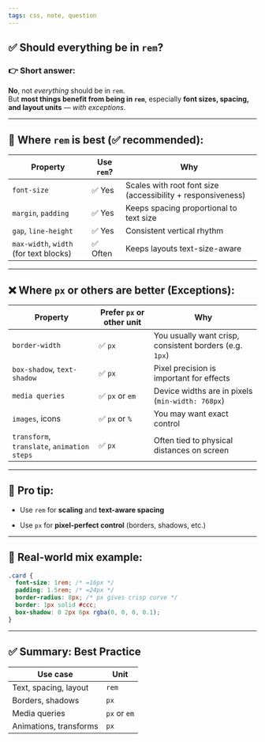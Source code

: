 ```yaml
---
tags: css, note, question
---
```


## ✅ Should everything be in `rem`?

### 👉 **Short answer:**

**No**, not _everything_ should be in `rem`.  
But **most things benefit from being in `rem`**, especially **font sizes, spacing, and layout units** — _with exceptions_.

---

## 🧱 Where `rem` is best (✅ recommended):

|Property|Use `rem`?|Why|
|---|---|---|
|`font-size`|✅ Yes|Scales with root font size (accessibility + responsiveness)|
|`margin`, `padding`|✅ Yes|Keeps spacing proportional to text size|
|`gap`, `line-height`|✅ Yes|Consistent vertical rhythm|
|`max-width`, `width` (for text blocks)|✅ Often|Keeps layouts text-size-aware|

---

## ❌ Where `px` or others are better (Exceptions):

|Property|Prefer `px` or other unit|Why|
|---|---|---|
|`border-width`|✅ `px`|You usually want crisp, consistent borders (e.g. `1px`)|
|`box-shadow`, `text-shadow`|✅ `px`|Pixel precision is important for effects|
|`media queries`|✅ `px` or `em`|Device widths are in pixels (`min-width: 768px`)|
|`images`, icons|✅ `px` or `%`|You may want exact control|
|`transform`, `translate`, `animation steps`|✅ `px`|Often tied to physical distances on screen|

---

## 🧠 Pro tip:

- Use `rem` for **scaling** and **text-aware spacing**
    
- Use `px` for **pixel-perfect control** (borders, shadows, etc.)
    

---

## 🧪 Real-world mix example:

```css
.card {
  font-size: 1rem; /* =16px */
  padding: 1.5rem; /* =24px */
  border-radius: 8px; /* px gives crisp curve */
  border: 1px solid #ccc;
  box-shadow: 0 2px 6px rgba(0, 0, 0, 0.1);
}
```

---

## ✅ Summary: Best Practice

|Use case|Unit|
|---|---|
|Text, spacing, layout|`rem`|
|Borders, shadows|`px`|
|Media queries|`px` or `em`|
|Animations, transforms|`px`|
